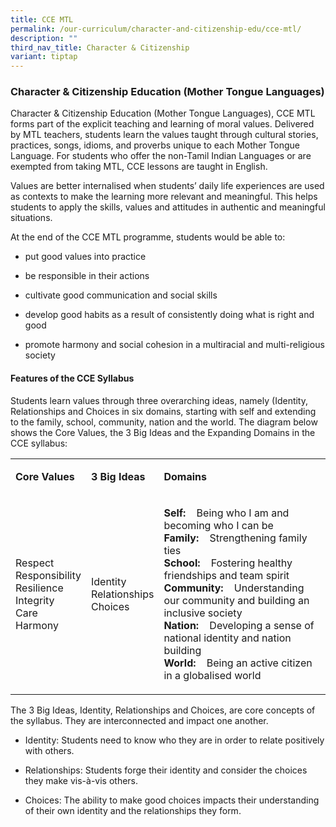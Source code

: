 ```yaml
---
title: CCE MTL
permalink: /our-curriculum/character-and-citizenship-edu/cce-mtl/
description: ""
third_nav_title: Character & Citizenship
variant: tiptap
---
```

<h3><strong>Character &amp; Citizenship Education (Mother Tongue Languages)</strong></h3>
<p>Character &amp; Citizenship Education (Mother Tongue Languages), CCE MTL
forms part of the explicit teaching and learning of moral values. Delivered
by MTL teachers, students learn the values taught through cultural stories,
practices, songs, idioms, and proverbs unique to each Mother Tongue Language.
For students who offer the non-Tamil Indian Languages or are exempted from
taking MTL, CCE lessons are taught in English.</p>
<p>Values are better internalised when students’ daily life experiences are
used as contexts to make the learning more relevant and meaningful. This
helps students to apply the skills, values and attitudes in authentic and
meaningful situations.</p>
<p>At the end of the CCE MTL programme, students would be able to:</p>
<ul data-tight="true" class="tight">
<li>
<p>put good values into practice</p>
</li>
<li>
<p>be responsible in their actions</p>
</li>
<li>
<p>cultivate good communication and social skills</p>
</li>
<li>
<p>develop good habits as a result of consistently doing what is right and
good</p>
</li>
<li>
<p>promote harmony and social cohesion in a multiracial and multi-religious
society</p>
</li>
</ul>
<h4>Features of the CCE Syllabus</h4>
<p>Students learn values through three overarching ideas, namely (Identity,
Relationships and Choices in six domains, starting with self and extending
to the family, school, community, nation and the world. The diagram below
shows the Core Values, the 3 Big Ideas and the Expanding Domains in the
CCE syllabus:</p>
<table style="minWidth: 75px">
<colgroup>
<col>
<col>
<col>
</colgroup>
<tbody>
<tr>
<td rowspan="1" colspan="1">
<p><strong>Core Values</strong>
</p>
</td>
<td rowspan="1" colspan="1">
<p><strong>3 Big Ideas</strong>
</p>
</td>
<td rowspan="1" colspan="1">
<p><strong>Domains</strong>
</p>
</td>
</tr>
<tr>
<td rowspan="1" colspan="1">
<p>Respect
<br>Responsibility
<br>Resilience
<br>Integrity
<br>Care
<br>Harmony</p>
</td>
<td rowspan="1" colspan="1">
<p>Identity
<br>Relationships
<br>Choices</p>
</td>
<td rowspan="1" colspan="1">
<p><strong>Self:&nbsp; &nbsp;</strong>&nbsp;Being who I am and becoming who
I can be
<br><strong>Family:&nbsp; &nbsp;</strong>&nbsp;Strengthening family ties
<br><strong>School:&nbsp; &nbsp;</strong>&nbsp;Fostering healthy friendships
and team spirit
<br><strong>Community:&nbsp; &nbsp;</strong>&nbsp;Understanding our community
and building an inclusive society
<br><strong>Nation:&nbsp; &nbsp;</strong>&nbsp;Developing a sense of national
identity and nation building
<br><strong>World:&nbsp; &nbsp;</strong>&nbsp;Being an active citizen in a
globalised world</p>
</td>
</tr>
</tbody>
</table>
<p>The 3 Big Ideas, Identity, Relationships and Choices, are core concepts
of the syllabus. They are interconnected and impact one another.</p>
<ul data-tight="true" class="tight">
<li>
<p>Identity: Students need to know who they are in order to relate positively
with others.</p>
</li>
<li>
<p>Relationships: Students forge their identity and consider the choices
they make vis-à-vis others.</p>
</li>
<li>
<p>Choices: The ability to make good choices impacts their understanding
of their own identity and the relationships they form.</p>
</li>
</ul>
<p></p>
